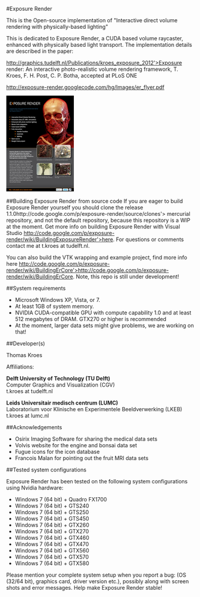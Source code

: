
#Exposure Render

This is the Open-source implementation of "Interactive direct volume rendering with physically-based lighting"

This is dedicated to Exposure Render, a CUDA based volume raycaster, enhanced with physically based light transport. The implementation details are described in the paper:

http://graphics.tudelft.nl/Publications/kroes_exposure_2012'>Exposure render: An interactive photo-realistic volume rendering framework, T. Kroes, F. H. Post, C. P. Botha, accepted at PLoS ONE

http://exposure-render.googlecode.com/hg/Images/er_flyer.pdf

![Alt text](/Images/er_flyer_thumbnail.png)

##Building Exposure Render from source code
If you are eager to build Exposure Render yourself you should clone the release 1.1.0http://code.google.com/p/exposure-render/source/clones'> mercurial repository, and not the default repository, because this repository is a WIP at the moment. Get more info on building Exposure Render with Visual Studio http://code.google.com/p/exposure-render/wiki/BuildingExposureRender'>here.
For questions or comments contact me at t.kroes at tudelft.nl.

You can also build the VTK wrapping and example project, find more info here http://code.google.com/p/exposure-render/wiki/BuildingErCore'>http://code.google.com/p/exposure-render/wiki/BuildingErCore. Note, this repo is still under development!

##System requirements

* Microsoft Windows XP, Vista, or 7.
* At least 1GB of system memory.
* NVIDIA CUDA-compatible GPU with compute capability 1.0 and at least 512 megabytes of DRAM. GTX270 or higher is recommended
* At the moment, larger data sets might give problems, we are working on that!

##Developer(s)

Thomas Kroes

Affiliations:

**Delft University of Technology (TU Delft)**  
Computer Graphics and Visualization (CGV)  
t.kroes at tudelft.nl

**Leids Universitair medisch centrum (LUMC)**  
Laboratorium voor Klinische en Experimentele Beeldverwerking (LKEB)  
t.kroes at lumc.nl

##Acknowledgements

* Osirix Imaging Software for sharing the medical data sets
* Volvis website for the engine and bonsai data set
* Fugue icons for the icon database
* Francois Malan for pointing out the fruit MRI data sets

##Tested system configurations

Exposure Render has been tested on the following system configurations using Nvidia hardware:

* Windows 7 (64 bit) + Quadro FX1700
* Windows 7 (64 bit) + GTS240
* Windows 7 (64 bit) + GTS250
* Windows 7 (64 bit) + GTS450
* Windows 7 (64 bit) + GTX260
* Windows 7 (64 bit) + GTX270
* Windows 7 (64 bit) + GTX460
* Windows 7 (64 bit) + GTX470
* Windows 7 (64 bit) + GTX560
* Windows 7 (64 bit) + GTX570
* Windows 7 (64 bit) + GTX580

Please mention your complete system setup when you report a bug: (OS (32/64 bit), graphics card, driver version etc.), possibly along with screen shots and error messages. Help make Exposure Render stable!
